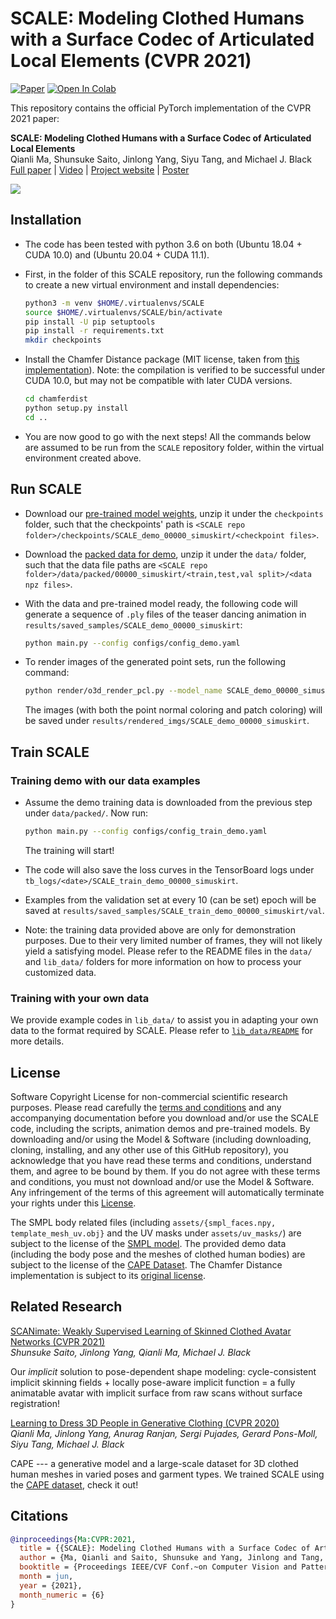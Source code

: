 # SCALE: Modeling Clothed Humans with a Surface Codec of Articulated Local Elements (CVPR 2021)

[![Paper](https://img.shields.io/badge/arXiv-Paper-b31b1b.svg)](https://arxiv.org/abs/2104.07660)
[![Open In Colab](https://colab.research.google.com/assets/colab-badge.svg)](https://colab.research.google.com/drive/1lp6r-A-s1kBorIvg6rLD4Ja3o6JOvu3G?usp=sharing)


This repository contains the official PyTorch implementation of the CVPR 2021 paper:

**SCALE: Modeling Clothed Humans with a Surface Codec of Articulated Local Elements** <br>
Qianli Ma, Shunsuke Saito, Jinlong Yang, Siyu Tang, and Michael J. Black <br>
[Full paper](https://arxiv.org/pdf/2104.07660) | [Video](https://youtu.be/-EvWqFCUb7U) | [Project website](https://qianlim.github.io/SCALE.html) | [Poster](https://ps.is.tuebingen.mpg.de/uploads_file/attachment/attachment/650/SCALE_poster_CVPR_final_compressed.pdf)

![](teasers/teaser.gif)


## Installation
- The code has been tested with python 3.6 on both (Ubuntu 18.04 + CUDA 10.0) and (Ubuntu 20.04 + CUDA 11.1).

- First, in the folder of this SCALE repository, run the following commands to create a new virtual environment and install dependencies:

  ```bash
  python3 -m venv $HOME/.virtualenvs/SCALE
  source $HOME/.virtualenvs/SCALE/bin/activate
  pip install -U pip setuptools
  pip install -r requirements.txt
  mkdir checkpoints
  ```

- Install the Chamfer Distance package (MIT license, taken from [this implementation](https://github.com/krrish94/chamferdist/tree/97051583f6fe72d5d4a855696dbfda0ea9b73a6a)). Note: the compilation is verified to be successful under CUDA 10.0, but may not be compatible with later CUDA versions. 

  ```bash
  cd chamferdist
  python setup.py install
  cd ..
  ```

- You are now good to go with the next steps! All the commands below are assumed to be run from the `SCALE` repository folder, within the virtual environment created above. 

## Run SCALE

- Download our [pre-trained model weights](https://owncloud.tuebingen.mpg.de/index.php/s/pMYCtcpMDjk34Zw), unzip it under the `checkpoints` folder, such that the checkpoints' path is `<SCALE repo folder>/checkpoints/SCALE_demo_00000_simuskirt/<checkpoint files>`.

- Download the [packed data for demo](https://owncloud.tuebingen.mpg.de/index.php/s/B33dqE5dcwbTbnQ), unzip it under the `data/` folder, such that the data file paths are `<SCALE repo folder>/data/packed/00000_simuskirt/<train,test,val split>/<data npz files>`.

- With the data and pre-trained model ready, the following code will generate a sequence of `.ply` files of the teaser dancing animation in `results/saved_samples/SCALE_demo_00000_simuskirt`:

  ```bash
  python main.py --config configs/config_demo.yaml
  ```

- To render images of the generated point sets, run the following command: 

  ```bash
  python render/o3d_render_pcl.py --model_name SCALE_demo_00000_simuskirt
  ```

  The images (with both the point normal coloring and patch coloring) will be saved under `results/rendered_imgs/SCALE_demo_00000_simuskirt`. 

## Train SCALE

### Training demo with our data examples

- Assume the demo training data is downloaded from the previous step under `data/packed/`. Now run:

  ```bash
  python main.py --config configs/config_train_demo.yaml
  ```

  The training will start! 

- The code will also save the loss curves in the TensorBoard logs under `tb_logs/<date>/SCALE_train_demo_00000_simuskirt`.
- Examples from the validation set at every 10 (can be set) epoch will be saved at `results/saved_samples/SCALE_train_demo_00000_simuskirt/val`.

- Note: the training data provided above are only for demonstration purposes. Due to their very limited number of frames, they will not likely yield a satisfying model. Please refer to the README files in the `data/` and `lib_data/` folders for more information on how to process your customized data.

### Training with your own data

We provide example codes in `lib_data/` to assist you in adapting your own data to the format required by SCALE. Please refer to [`lib_data/README`](./lib_data/README.md) for more details.

## License

Software Copyright License for non-commercial scientific research purposes. Please read carefully the [terms and conditions](./LICENSE) and any accompanying documentation before you download and/or use the SCALE code, including the scripts, animation demos and pre-trained models. By downloading and/or using the Model & Software (including downloading, cloning, installing, and any other use of this GitHub repository), you acknowledge that you have read these terms and conditions, understand them, and agree to be bound by them. If you do not agree with these terms and conditions, you must not download and/or use the Model & Software. Any infringement of the terms of this agreement will automatically terminate your rights under this [License](./LICENSE).

The SMPL body related files (including `assets/{smpl_faces.npy, template_mesh_uv.obj}` and the UV masks under `assets/uv_masks/`) are subject to the license of the [SMPL model](https://smpl.is.tue.mpg.de/). The provided demo data (including the body pose and the meshes of clothed human bodies) are subject to the license of the [CAPE Dataset](https://cape.is.tue.mpg.de/). The Chamfer Distance implementation is subject to its [original license](./chamferdist/LICENSE).

## Related Research
[SCANimate: Weakly Supervised Learning of Skinned Clothed Avatar Networks (CVPR 2021)](https://scanimate.is.tue.mpg.de/)<br>
*Shunsuke Saito, Jinlong Yang, Qianli Ma, Michael J. Black*

Our *implicit* solution to pose-dependent shape modeling: cycle-consistent implicit skinning fields + locally pose-aware implicit function = a fully animatable avatar with implicit surface from raw scans without surface registration!

[Learning to Dress 3D People in Generative Clothing (CVPR 2020)](https://cape.is.tue.mpg.de/)<br>
*Qianli Ma, Jinlong Yang, Anurag Ranjan, Sergi Pujades, Gerard Pons-Moll, Siyu Tang, Michael J. Black*

CAPE --- a generative model and a large-scale dataset for 3D clothed human meshes in varied poses and garment types. 
We trained SCALE using the [CAPE dataset](https://cape.is.tue.mpg.de/dataset), check it out!


## Citations

```bibtex
@inproceedings{Ma:CVPR:2021,
  title = {{SCALE}: Modeling Clothed Humans with a Surface Codec of Articulated Local Elements},
  author = {Ma, Qianli and Saito, Shunsuke and Yang, Jinlong and Tang, Siyu and Black, Michael J.},
  booktitle = {Proceedings IEEE/CVF Conf.~on Computer Vision and Pattern Recognition (CVPR)},
  month = jun,
  year = {2021},
  month_numeric = {6}
}
```

